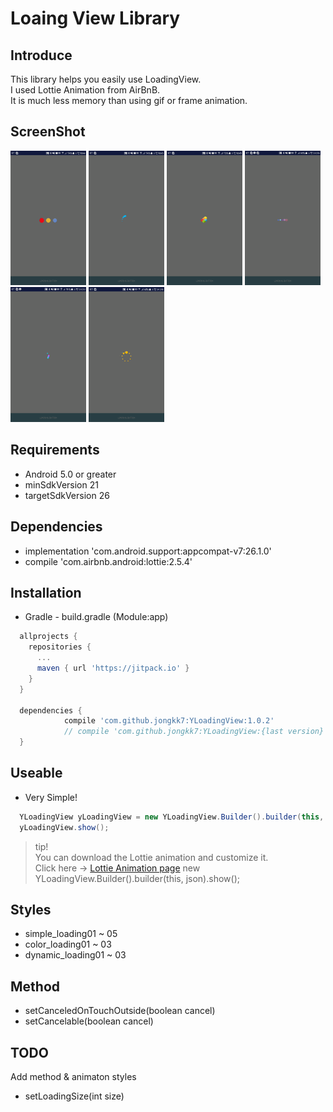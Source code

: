 # Loaing View Library

## Introduce
This library helps you easily use LoadingView.<br>
I used Lottie Animation from AirBnB.<br>
It is much less memory than using gif or frame animation.<br>

## ScreenShot
<img src="/res/loading01.gif" alt="Drawing" width= "24%"/> <img src="/res/loading02.gif" alt="Drawing" width= "24%"/> <img src="/res/loading03.gif" alt="Drawing" width= "24%"/> <img src="/res/loading04.gif" alt="Drawing" width= "24%"/> <img src="/res/loading05.gif" alt="Drawing" width= "24%"/> <img src="/res/loading06.gif" alt="Drawing" width= "24%"/>

## Requirements
+ Android 5.0 or greater
+ minSdkVersion 21
+ targetSdkVersion 26

## Dependencies
+ implementation 'com.android.support:appcompat-v7:26.1.0'
+ compile 'com.airbnb.android:lottie:2.5.4'

## Installation
+ Gradle - build.gradle (Module:app) <br>
``` gradle
  allprojects {
    repositories {
      ...
      maven { url 'https://jitpack.io' }
    }
  }

  dependencies {
  	        compile 'com.github.jongkk7:YLoadingView:1.0.2'
            // compile 'com.github.jongkk7:YLoadingView:{last version}'
  }
```

## Useable
+ Very Simple! <br>
``` java
  YLoadingView yLoadingView = new YLoadingView.Builder().builder(this, json); // Context, YLoadingStyle
  yLoadingView.show();
```
> tip!<br>
> You can download the Lottie animation and customize it.<br>
> Click here -> [Lottie Animation page](https://www.lottiefiles.com/popular)
> new YLoadingView.Builder().builder(this, json).show();

## Styles
+ simple_loading01 ~ 05
+ color_loading01 ~ 03
+ dynamic_loading01 ~ 03

## Method
+ setCanceledOnTouchOutside(boolean cancel)
+ setCancelable(boolean cancel)

## TODO
Add method & animaton styles
+ setLoadingSize(int size)

